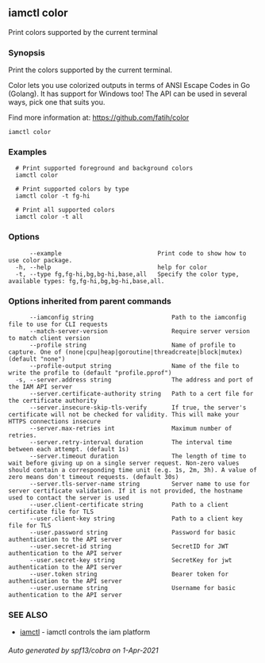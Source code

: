 ## iamctl color

Print colors supported by the current terminal

### Synopsis

Print the colors supported by the current terminal.

 Color lets you use colorized outputs in terms of ANSI Escape Codes in Go (Golang). It has support for Windows too! The API can be used in several ways, pick one that suits you.

 Find more information at: https://github.com/fatih/color

```
iamctl color
```

### Examples

```
  # Print supported foreground and background colors
  iamctl color
  
  # Print supported colors by type
  iamctl color -t fg-hi
  
  # Print all supported colors
  iamctl color -t all
```

### Options

```
      --example                           Print code to show how to use color package.
  -h, --help                              help for color
  -t, --type fg,fg-hi,bg,bg-hi,base,all   Specify the color type, available types: fg,fg-hi,bg,bg-hi,base,all.
```

### Options inherited from parent commands

```
      --iamconfig string                      Path to the iamconfig file to use for CLI requests
      --match-server-version                  Require server version to match client version
      --profile string                        Name of profile to capture. One of (none|cpu|heap|goroutine|threadcreate|block|mutex) (default "none")
      --profile-output string                 Name of the file to write the profile to (default "profile.pprof")
  -s, --server.address string                 The address and port of the IAM API server
      --server.certificate-authority string   Path to a cert file for the certificate authority
      --server.insecure-skip-tls-verify       If true, the server's certificate will not be checked for validity. This will make your HTTPS connections insecure
      --server.max-retries int                Maximum number of retries.
      --server.retry-interval duration        The interval time between each attempt. (default 1s)
      --server.timeout duration               The length of time to wait before giving up on a single server request. Non-zero values should contain a corresponding time unit (e.g. 1s, 2m, 3h). A value of zero means don't timeout requests. (default 30s)
      --server.tls-server-name string         Server name to use for server certificate validation. If it is not provided, the hostname used to contact the server is used
      --user.client-certificate string        Path to a client certificate file for TLS
      --user.client-key string                Path to a client key file for TLS
      --user.password string                  Password for basic authentication to the API server
      --user.secret-id string                 SecretID for JWT authentication to the API server
      --user.secret-key string                SecretKey for jwt authentication to the API server
      --user.token string                     Bearer token for authentication to the API server
      --user.username string                  Username for basic authentication to the API server
```

### SEE ALSO

* [iamctl](iamctl.md)	 - iamctl controls the iam platform

###### Auto generated by spf13/cobra on 1-Apr-2021
